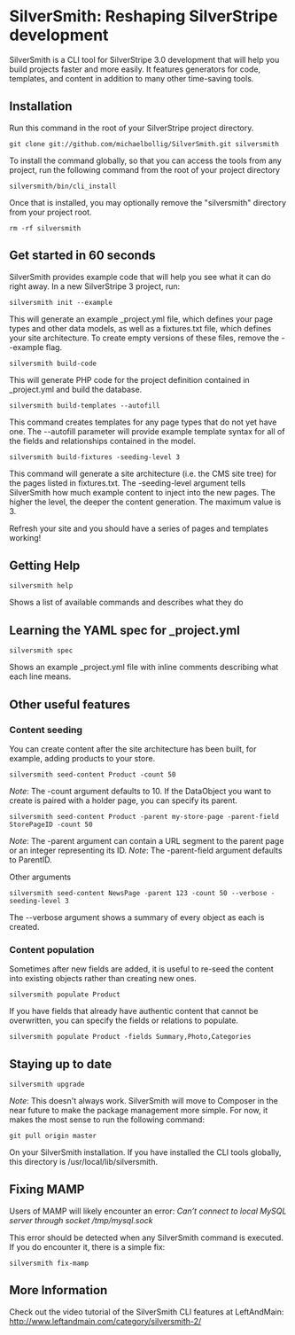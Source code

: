 # SilverSmith: Reshaping SilverStripe development
SilverSmith is a CLI tool for SilverStripe 3.0 development that will help you build projects faster and more easily. It features generators for code, templates, and content in addition to many other time-saving tools.

## Installation
Run this command in the root of your SilverStripe project directory.
```
git clone git://github.com/michaelbollig/SilverSmith.git silversmith
```

To install the command globally, so that you can access the tools from any project, run the following command from the root of your project directory
```
silversmith/bin/cli_install
```
Once that is installed, you may optionally remove the "silversmith" directory from your project root.
```
rm -rf silversmith
```

## Get started in 60 seconds
SilverSmith provides example code that will help you see what it can do right away. In a new SilverStripe 3 project, run:
```
silversmith init --example
```
This will generate an example _project.yml file, which defines your page types and other data models, as well as a fixtures.txt file, which defines your site architecture. To create empty versions of these files, remove the --example flag.

```
silversmith build-code
```
This will generate PHP code for the project definition contained in _project.yml and build the database.

```
silversmith build-templates --autofill
```
This command creates templates for any page types that do not yet have one. The --autofill parameter will provide example template syntax for all of the fields and relationships contained in the model.

```
silversmith build-fixtures -seeding-level 3
```
This command will generate a site architecture (i.e. the CMS site tree) for the pages listed in fixtures.txt. The -seeding-level argument tells SilverSmith how much example content to inject into the new pages. The higher the level, the deeper the content generation. The maximum value is 3.


Refresh your site and you should have a series of pages and templates working!

## Getting Help

```
silversmith help
```
Shows a list of available commands and describes what they do

## Learning the YAML spec for _project.yml

```
silversmith spec
```
Shows an example _project.yml file with inline comments describing what each line means.

## Other useful features

### Content seeding
You can create content after the site architecture has been built, for example, adding products to your store.

```
silversmith seed-content Product -count 50
```
*Note*: The -count argument defaults to 10.
If the DataObject you want to create is paired with a holder page, you can specify its parent.

```
silversmith seed-content Product -parent my-store-page -parent-field StorePageID -count 50
```
*Note*: The -parent argument can contain a URL segment to the parent page or an integer representing its ID.
*Note*: The -parent-field argument defaults to ParentID.

Other arguments
```
silversmith seed-content NewsPage -parent 123 -count 50 --verbose -seeding-level 3
```
The --verbose argument shows a summary of every object as each is created.

### Content population
Sometimes after new fields are added, it is useful to re-seed the content into existing objects rather than creating new ones.

```
silversmith populate Product
```
If you have fields that already have authentic content that cannot be overwritten, you can specify the fields or relations to populate.

```
silversmith populate Product -fields Summary,Photo,Categories
```

## Staying up to date

```
silversmith upgrade
```
*Note*: This doesn't always work. SilverSmith will move to Composer in the near future to make the package management more simple. For now, it makes the most sense to run the following command:
```
git pull origin master
```
On your SilverSmith installation. If you have installed the CLI tools globally, this directory is /usr/local/lib/silversmith.

## Fixing MAMP

Users of MAMP will likely encounter an error:
*Can’t connect to local MySQL server through socket /tmp/mysql.sock*

This error should be detected when any SilverSmith command is executed. If you do encounter it, there is a simple fix:

```
silversmith fix-mamp
```
## More Information
Check out the video tutorial of the SilverSmith CLI features at LeftAndMain: http://www.leftandmain.com/category/silversmith-2/
